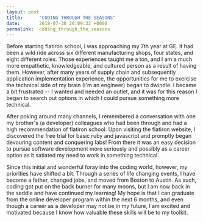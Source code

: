 ```yaml
---
layout: post
title:      "CODING THROUGH THE SEASONS"
date:       2018-07-30 20:09:32 +0000
permalink:  coding_through_the_seasons
---
```


Before starting flatiron school, I was approaching my 7th year at GE. It had been a wild ride across six different manufacturing shops, four states,  and eight different roles. Those experiences taught me a ton, and I am a much more empathetic, knowledgeable, and cultured person as a result of having them. However, after many years of supply chain and subsequently application implementation experience, the opportunities for me to exercise the technical side of my brain (I'm an engineer) began to dwindle. I became a bit frustrated -- I wanted and needed an outlet, and it was for this reason I began to search out options in which I could pursue something more technical.

After poking around many channels, I remembered a conversation with one my brother's (a developer) colleagues who had been through and had a high recommendation of flatiron school. Upon visiting the flatiron website, I discovered  the free trial for basic ruby and javascript and promptly began devouring content and conquering labs! From there it was an easy decision to pursue software development more seriously and possibly as a career option as it satiated my need to work in something technical.

Since this initial and wonderful foray into the coding world, however, my priorities have shifted a bit. Through a series of life changing events, I have become a father, changed jobs, and moved from Boston to Austin. As such, coding got put on the back burner for many moons, but I am now back in the saddle and have continued my learning! My hope is that I can graduate from the online developer program within the next 6 months, and even though a career as a developer may not be in my future, I am excited and motivated because I know how valuable these skills will be to my toolkit.

